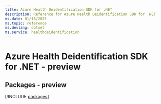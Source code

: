 ```yaml
---
title: Azure Health Deidentification SDK for .NET
description: Reference for Azure Health Deidentification SDK for .NET
ms.date: 01/16/2025
ms.topic: reference
ms.devlang: dotnet
ms.service: healthdeidentification
---
```

# Azure Health Deidentification SDK for .NET - preview
## Packages - preview
[!INCLUDE [packages](health-deidentification-index.md)]